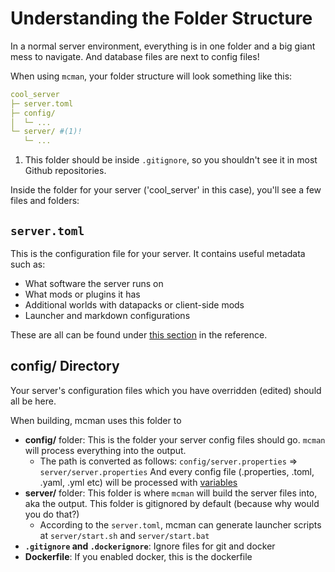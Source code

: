 # Understanding the Folder Structure

In a normal server environment, everything is in one folder and a big giant mess to navigate.
And database files are next to config files!

When using `mcman`, your folder structure will look something like this:

```yaml
cool_server
├─ server.toml
├─ config/
│  └─ ...
└─ server/ #(1)!
   └─ ...
```

1. This folder should be inside `.gitignore`, so you shouldn't see it in most Github repositories.

Inside the folder for your server ('cool_server' in this case), you'll see a few files and folders:

## `server.toml`

This is the configuration file for your server. It contains useful metadata such as:

- What software the server runs on
- What mods or plugins it has
- Additional worlds with datapacks or client-side mods
- Launcher and markdown configurations

These are all can be found under [this section](../reference/server.toml.md) in the reference.

## config/ Directory

Your server's configuration files which you have overridden (edited) should all be here.

When building, mcman uses this folder to 

- **config/** folder: This is the folder your server config files should go. `mcman` will process everything into the output.
  - The path is converted as follows:
    `config/server.properties` => `server/server.properties`
    And every config file (.properties, .toml, .yaml, .yml etc) will be processed with [variables](#variables)
- **server/** folder: This folder is where `mcman` will build the server files into, aka the output. This folder is gitignored by default (because why would you do that?)
  - According to the `server.toml`, mcman can generate launcher scripts at `server/start.sh` and `server/start.bat`
- **`.gitignore` and `.dockerignore`**: Ignore files for git and docker
- **Dockerfile**: If you enabled docker, this is the dockerfile